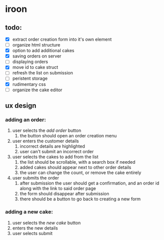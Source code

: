 # iroon
## todo:
- [x] extract order creation form into it's own element
- [ ] organize html structure
- [x] option to add additional cakes
- [x] saving orders on server
- [ ] displaying orders
- [x] move id to cake struct
- [ ] refresh the list on submission
- [ ] peristent storage
- [x] rudimentary css
- [ ] organize the cake editor
## ux design
### adding an order:
1. user selects the _add order_ button
    1. the button should open an order creation menu
2. user enters the customer details
    1. incorrect details are highlighted
    2. user can't submit an incorrect order
3. user selects the cakes to add from the list
    1. the list should be scrollable, with a search box if needed
    2. added cakes should appear next to other order details
    3. the user can change the count, or remove the cake entirely
4. user submits the order
    1. after submission the user should get a confirmation, and an order id along with the link to said order page
    2. the form should disappear after submission
    3. there should be a button to go back to creating a new form
### adding a new cake: 
1. user selects the _new cake_ button
2. enters the new details
3. user selects submit
    